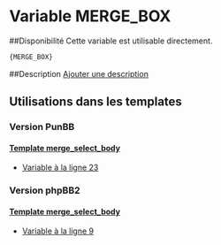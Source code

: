 # Variable MERGE_BOX

##Disponibilité
Cette variable est utilisable directement.

```html
{MERGE_BOX}
```

##Description
[Ajouter une description](https://fa-tvars.appspot.com/var/MERGE_BOX)

## Utilisations dans les templates

### Version PunBB

#### [Template merge_select_body](punbb/merge_select_body.md#readme)
* [Variable &agrave; la ligne 23](../punbb/merge_select_body.tpl#L23)

### Version phpBB2

#### [Template merge_select_body](subsilver/merge_select_body.md#readme)
* [Variable &agrave; la ligne 9](../subsilver/merge_select_body.tpl#L9)
